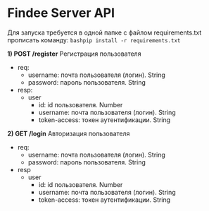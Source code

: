 # Findee Server API
Для запуска требуется в одной папке с файлом requirements.txt прописать команду:
```bashpip install -r requirements.txt```


**1) POST /register** Регистрация пользователя
* req:
  * username: почта пользователя (логин). String
  * password: пароль пользователя. String
* resp:
  * user
    * id: id пользователя. Number
    * username: почта пользователя (логин). String
    * token-access: токен аутентификации. String

**2) GET /login** Авторизация пользователя
* req:
  * username: почта пользователя (логин). String
  * password: пароль пользователя. String
* resp
  * user
      * id: id пользователя. Number
      * username: почта пользователя (логин). String
      * token-access: токен аутентификации. String
